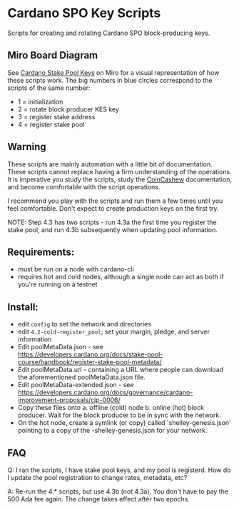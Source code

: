 # Cardano SPO Key Scripts

Scripts for creating and rotating Cardano SPO block-producing keys.

## Miro Board Diagram

See [Cardano Stake Pool Keys](https://miro.com/app/board/uXjVOOPT35Y=/) on Miro for a visual representation of how 
these scripts work. The big numbers in blue circles correspond to the scripts of the same number: 

  - 1 = initialization
  - 2 = rotate block producer KES key
  - 3 = register stake address
  - 4 = register stake pool

## Warning

These scripts are mainly automation with a little bit of documentation. 
These scripts cannot replace having a firm understanding of the operations. 
It is imperative you study the scripts, 
study the [CoinCashew](https://www.coincashew.com/coins/overview-ada/guide-how-to-build-a-haskell-stakepool-node) documentation, 
and become comfortable with the script operations. 

I recommend you play with the scripts and run them a few times until you feel comfortable. 
Don't expect to create production keys on the first try. 

NOTE: Step 4.3 has two scripts - run 4.3a the first time you register the stake pool, and run 4.3b subsequently when updating
pool information.

## Requirements: 
  - must be run on a node with cardano-cli
  - requires hot and cold nodes, although a single
    node can act as both if you're running on a testnet

## Install: 
  - edit `config` to set the network and directories
  - edit `4.2-cold-register_pool`; set your margin, pledge, and server information
  - Edit poolMetaData.json - see https://developers.cardano.org/docs/stake-pool-course/handbook/register-stake-pool-metadata/
  - Edit poolMetaData.url - containing a URL where people can download the aforementioned poolMetaData.json file.
  - Edit poolMetaData-extended.json - see https://developers.cardano.org/docs/governance/cardano-improvement-proposals/cip-0006/
  - Copy these files onto 
       a. offline (cold) node 
       b. online (hot) block producer. Wait for the block producer to be in sync with the network.
  - On the hot node, create a symlink (or copy) called 'shelley-genesis.json' pointing
    to a copy of the <network>-shelley-genesis.json for your network.

## FAQ

Q: I ran the scripts, I have stake pool keys, and my pool is registerd. How do I update the pool registration to change rates, metadata, etc?

A: Re-run the 4.* scripts, but use 4.3b (not 4.3a). You don't have to pay the 500 Ada fee again. The change takes effect after two epochs.


